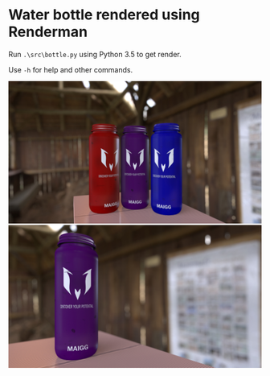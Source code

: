 # Water bottle rendered using Renderman

Run `.\src\bottle.py` using Python 3.5 to get render. 

Use `-h` for help and other commands.

![assignment](img/render/bottle.jpg)
![assignment-alt](img/render/bottle_alternate.jpg)
